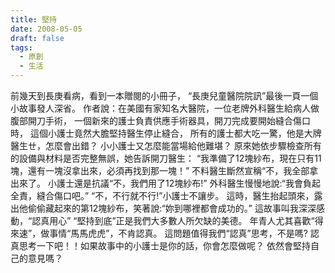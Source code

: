 ```yaml
---
title: 堅持
date: 2008-05-05
draft: false
tags:
  - 原創
  - 生活
---
```

前幾天到長庚看病，看到一本贈閱的小冊子，
“長庚兒童醫院院訊”最後一頁一個小故事發人深省。
作者說：在美國有家知名大醫院，一位老牌外科醫生給病人做腹部開刀手術，
一個新來的護士負責供應手術器具，開刀完成要開始縫合傷口時，
這個小護士竟然大膽堅持醫生停止縫合，
所有的護士都大吃一驚，他是大牌醫生ㄝ，怎麼會出錯？
小小護士又怎麼能當場給他難堪？
原來她依步驟檢查所有的設備與材料是否完整無誤，她告訴開刀醫生：
“我準備了12塊紗布，現在只有11塊，還有一塊沒拿出來，必須再找到那一塊！”
不料醫生斷然宣稱“不，我全部拿出來了。
小護士還是抗議“不，我們用了12塊紗布!”
外科醫生慢慢地說:“我會負起全責，縫合傷口吧。”
“不，不行就不行!”小護士不讓步。
這時，醫生抬起頭來，露出他偷偷藏起來的第12塊紗布，笑著說:“妳到哪裡都會成功的。”
這故事叫我深深感動，“認真用心”
“堅持到底”正是我們大多數人所欠缺的美德。
年青人尤其喜歡“得來速”，做事情“馬馬虎虎”，不肯認真。
這問題值得我們“認真”思考，不是嗎?
認真思考一下吧！！如果故事中的小護士是你的話，你會怎麼做呢？
依然會堅持自己的意見嗎？